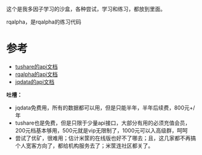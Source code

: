 这个是我多因子学习的沙盒，各种尝试，学习和练习，都放到里面。

rqalpha，是rqalpha的练习代码

# 参考
- [tushare的api文档](https://tushare.pro/document/2?doc_id=95)
- [rqalpha的api文档](https://rqalpha.readthedocs.io/zh_CN/latest/intro/overview.html)
- [jqdata的api文档](https://www.joinquant.com/help/api/help#name:Stock)

**吐槽：**
- jqdata免费用，所有的数据都可以用，但是只能半年，半年后续费，800元+/年
- tushare也是免费，但是只限于少量api接口，大部分有用的必须充值会员，200元档基本够用，500元就是vip无限制了，1000元可以入高级群，呵呵
- 尝试了优矿，很难用；估计米筐的在线版也好不了哪去；且，这几家都不再搞个人宽客方向了，都给机构服务去了；米筐连社区都关了。
